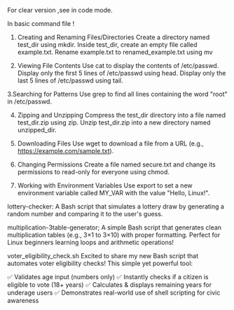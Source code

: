 For clear version ,see in code mode.

In basic command file !

1. Creating and Renaming Files/Directories
Create a directory named test_dir using mkdir.
Inside test_dir, create an empty file called example.txt.
Rename example.txt to renamed_example.txt using mv

2. Viewing File Contents
Use cat to display the contents of /etc/passwd.
Display only the first 5 lines of /etc/passwd using head.
Display only the last 5 lines of /etc/passwd using tail.

3.Searching for Patterns
Use grep to find all lines containing the word "root" in /etc/passwd.

4. Zipping and Unzipping
Compress the test_dir directory into a file named test_dir.zip using zip.
Unzip test_dir.zip into a new directory named unzipped_dir.


5. Downloading Files
Use wget to download a file from a URL (e.g., https://example.com/sample.txt).

6. Changing Permissions
Create a file named secure.txt and change its permissions to read-only for everyone using chmod.

7. Working with Environment Variables
Use export to set a new environment variable called MY_VAR with the value "Hello, Linux!".

lottery-checker:
 A Bash script that simulates a lottery draw by generating a random number and comparing it to the user's guess.

multiplication-3table-generator;
A simple Bash script that generates clean multiplication tables (e.g., 3×1 to 3×10) with proper formatting. Perfect for Linux beginners learning loops and arithmetic operations!

voter_eligibility_check.sh
Excited to share my new Bash script that automates voter eligibility checks! This simple yet powerful tool:

✅ Validates age input (numbers only)
✅ Instantly checks if a citizen is eligible to vote (18+ years)
✅ Calculates & displays remaining years for underage users
✅ Demonstrates real-world use of shell scripting for civic awareness
